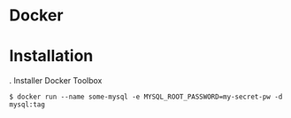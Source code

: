 # Docker

# Installation

. Installer Docker Toolbox

```
$ docker run --name some-mysql -e MYSQL_ROOT_PASSWORD=my-secret-pw -d mysql:tag
```

